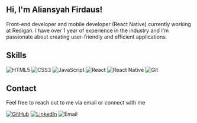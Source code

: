 ## Hi, I'm Aliansyah Firdaus!

Front-end developer and mobile developer (React Native) currently working at Redigan. I have over 1 year of experience in the industry and I'm passionate about creating user-friendly and efficient applications.

## Skills

![HTML5](https://img.shields.io/badge/-HTML5-E34F26?logo=html5&logoColor=white&style=flat) ![CSS3](https://img.shields.io/badge/-CSS3-1572B6?logo=css3&logoColor=white&style=flat) ![JavaScript](https://img.shields.io/badge/-JavaScript-F7DF1E?logo=javascript&logoColor=black&style=flat) ![React](https://img.shields.io/badge/-React-61DAFB?logo=react&logoColor=black&style=flat) ![React Native](https://img.shields.io/badge/-React_Native-61DAFB?logo=react&logoColor=black&style=flat) ![Git](https://img.shields.io/badge/-Git-F05032?logo=git&logoColor=white&style=flat)

## Contact

Feel free to reach out to me via email or connect with me

[![GitHub](https://img.shields.io/badge/aliansyahFirdaus-blueviolet?logo=github)](https://github.com/aliansyahFirdaus)
[![LinkedIn](https://img.shields.io/badge/aliansyahFirdaus-informational?logo=linkedin)](https://www.linkedin.com/in/aliansyah)
![Email](https://img.shields.io/badge/aliansyah.it%40gmail.com-EA4335?logo=gmail&logoColor=white&style=flat)
